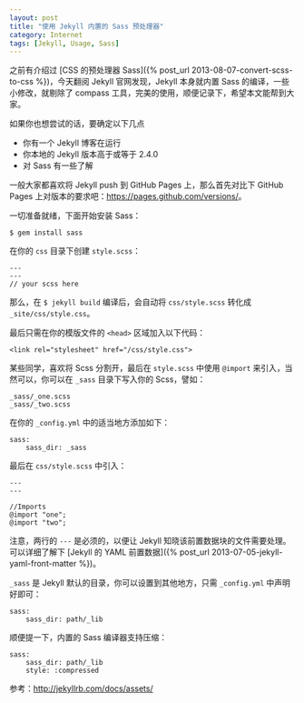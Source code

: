 ```yaml
---
layout: post
title: "使用 Jekyll 内置的 Sass 预处理器"
category: Internet
tags: [Jekyll, Usage, Sass]
---
```


之前有介绍过 [CSS 的预处理器 Sass]({% post_url 2013-08-07-convert-scss-to-css %})，今天翻阅 Jekyll 官网发现，Jekyll 本身就内置 Sass 的编译，一些小修改，就剔除了 compass 工具，完美的使用，顺便记录下，希望本文能帮到大家。

如果你也想尝试的话，要确定以下几点

- 你有一个 Jekyll 博客在运行
- 你本地的 Jekyll 版本高于或等于 2.4.0
- 对 Sass 有一些了解

<!-- more -->

一般大家都喜欢将 Jekyll push 到 GitHub Pages 上，那么首先对比下 GitHub Pages 上对版本的要求吧：<https://pages.github.com/versions/>。

一切准备就绪，下面开始安装 Sass：

    $ gem install sass

在你的 `css` 目录下创建 `style.scss`：

    ---
    ---
    // your scss here

那么，在 `$ jekyll build` 编译后，会自动将 `css/style.scss` 转化成 `_site/css/style.css`。

最后只需在你的模版文件的 `<head>` 区域加入以下代码：

    <link rel="stylesheet" href="/css/style.css">

某些同学，喜欢将 Scss 分割开，最后在 `style.scss` 中使用 `@import` 来引入，当然可以，你可以在 `_sass` 目录下写入你的 Scss，譬如：

    _sass/_one.scss
    _sass/_two.scss

在你的 `_config.yml` 中的适当地方添加如下：

    sass:
        sass_dir: _sass

最后在 `css/style.scss` 中引入：

    ---
    ---

    //Imports
    @import "one";
    @import "two";

注意，两行的 `---` 是必须的，以便让 Jekyll 知晓该前置数据块的文件需要处理。可以详细了解下 [Jekyll 的 YAML 前置数据]({% post_url 2013-07-05-jekyll-yaml-front-matter %})。

`_sass` 是 Jekyll 默认的目录，你可以设置到其他地方，只需 `_config.yml` 中声明好即可：

    sass:
        sass_dir: path/_lib

顺便提一下，内置的 Sass 编译器支持压缩：

    sass:
        sass_dir: path/_lib
        style: :compressed

参考：<http://jekyllrb.com/docs/assets/>
